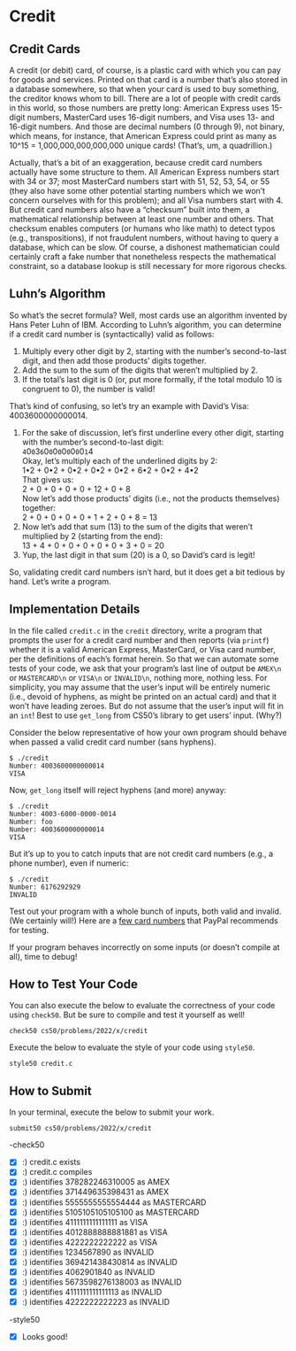 # Credit
## Credit Cards
A credit (or debit) card, of course, is a plastic card with which you can pay for goods and services. Printed on that card is a number that’s also stored in a database somewhere, so that when your card is used to buy something, the creditor knows whom to bill. There are a lot of people with credit cards in this world, so those numbers are pretty long: American Express uses 15-digit numbers, MasterCard uses 16-digit numbers, and Visa uses 13- and 16-digit numbers. And those are decimal numbers (0 through 9), not binary, which means, for instance, that American Express could print as many as 10^15 = 1,000,000,000,000,000 unique cards! (That’s, um, a quadrillion.)

Actually, that’s a bit of an exaggeration, because credit card numbers actually have some structure to them. All American Express numbers start with 34 or 37; most MasterCard numbers start with 51, 52, 53, 54, or 55 (they also have some other potential starting numbers which we won’t concern ourselves with for this problem); and all Visa numbers start with 4. But credit card numbers also have a “checksum” built into them, a mathematical relationship between at least one number and others. That checksum enables computers (or humans who like math) to detect typos (e.g., transpositions), if not fraudulent numbers, without having to query a database, which can be slow. Of course, a dishonest mathematician could certainly craft a fake number that nonetheless respects the mathematical constraint, so a database lookup is still necessary for more rigorous checks.

## Luhn’s Algorithm
So what’s the secret formula? Well, most cards use an algorithm invented by Hans Peter Luhn of IBM. According to Luhn’s algorithm, you can determine if a credit card number is (syntactically) valid as follows:

1. Multiply every other digit by 2, starting with the number’s second-to-last digit, and then add those products’ digits together.
2. Add the sum to the sum of the digits that weren’t multiplied by 2.
3. If the total’s last digit is 0 (or, put more formally, if the total modulo 10 is congruent to 0), the number is valid!

That’s kind of confusing, so let’s try an example with David’s Visa: 4003600000000014.

1. For the sake of discussion, let’s first underline every other digit, starting with the number’s second-to-last digit:  
   `4`0`0`3`6`0`0`0`0`0`0`0`0`0`1`4  
   Okay, let’s multiply each of the underlined digits by 2:  
   1•2 + 0•2 + 0•2 + 0•2 + 0•2 + 6•2 + 0•2 + 4•2  
   That gives us:  
   2 + 0 + 0 + 0 + 0 + 12 + 0 + 8  
   Now let’s add those products’ digits (i.e., not the products themselves) together:  
   2 + 0 + 0 + 0 + 0 + 1 + 2 + 0 + 8 = 13  
2. Now let’s add that sum (13) to the sum of the digits that weren’t multiplied by 2 (starting from the end):  
   13 + 4 + 0 + 0 + 0 + 0 + 0 + 3 + 0 = 20
3. Yup, the last digit in that sum (20) is a 0, so David’s card is legit!

So, validating credit card numbers isn’t hard, but it does get a bit tedious by hand. Let’s write a program.

## Implementation Details
In the file called `credit.c` in the `credit` directory, write a program that prompts the user for a credit card number and then reports (via `printf`) whether it is a valid American Express, MasterCard, or Visa card number, per the definitions of each’s format herein. So that we can automate some tests of your code, we ask that your program’s last line of output be `AMEX\n` or `MASTERCARD\n` or `VISA\n` or `INVALID\n`, nothing more, nothing less. For simplicity, you may assume that the user’s input will be entirely numeric (i.e., devoid of hyphens, as might be printed on an actual card) and that it won’t have leading zeroes. But do not assume that the user’s input will fit in an `int`! Best to use `get_long` from CS50’s library to get users’ input. (Why?)

Consider the below representative of how your own program should behave when passed a valid credit card number (sans hyphens).
```
$ ./credit
Number: 4003600000000014
VISA
```

Now, `get_long` itself will reject hyphens (and more) anyway:
```
$ ./credit
Number: 4003-6000-0000-0014
Number: foo
Number: 4003600000000014
VISA
```

But it’s up to you to catch inputs that are not credit card numbers (e.g., a phone number), even if numeric:
```
$ ./credit
Number: 6176292929
INVALID
```

Test out your program with a whole bunch of inputs, both valid and invalid. (We certainly will!) Here are a [few card numbers](https://developer.paypal.com/api/nvp-soap/payflow/integration-guide/test-transactions/#standard-test-cards) that PayPal recommends for testing.

If your program behaves incorrectly on some inputs (or doesn’t compile at all), time to debug!

## How to Test Your Code
You can also execute the below to evaluate the correctness of your code using `check50`. But be sure to compile and test it yourself as well!
```
check50 cs50/problems/2022/x/credit
```

Execute the below to evaluate the style of your code using `style50`.
```
style50 credit.c
```

## How to Submit
In your terminal, execute the below to submit your work.
```
submit50 cs50/problems/2022/x/credit
```

-check50
- [x] :) credit.c exists
- [x] :) credit.c compiles
- [x] :) identifies 378282246310005 as AMEX
- [x] :) identifies 371449635398431 as AMEX
- [x] :) identifies 5555555555554444 as MASTERCARD
- [x] :) identifies 5105105105105100 as MASTERCARD
- [x] :) identifies 4111111111111111 as VISA
- [x] :) identifies 4012888888881881 as VISA
- [x] :) identifies 4222222222222 as VISA
- [x] :) identifies 1234567890 as INVALID
- [x] :) identifies 369421438430814 as INVALID
- [x] :) identifies 4062901840 as INVALID
- [x] :) identifies 5673598276138003 as INVALID
- [x] :) identifies 4111111111111113 as INVALID
- [x] :) identifies 4222222222223 as INVALID

-style50
- [x] Looks good!
